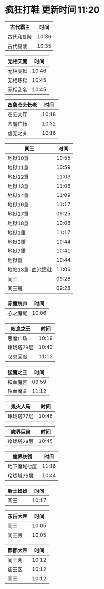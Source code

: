 # 疯狂打鞋 更新时间 11:20

| 古代霸主   | 时间    |
|--------|-------|
| 古代和皇陵 | 10:36 |
| 古代皇陵 | 10:35 |

| 无相天魔   | 时间    |
|--------|-------|
| 无相类狱 | 10:46 |
| 无相炼狱 | 10:45 |
| 无相乱名 | 10:45 |

| 四象苍茫长老   | 时间    |
|--------|-------|
| 苍茫大厅 | 10:18 |
| 恶魔广场 | 10:32 |
| 虚无之关 | 10:16 |

| 间王   | 时间    |
|--------|-------|
| 地狱10重 | 10:55 |
| 地狱11重 | 10:59 |
| 地狱12重 | 11:03 |
| 地狱13重 | 11:06 |
| 地狱14重 | 11:09 |
| 地狱16重 | 11:17 |
| 地狱17重 | 09:25 |
| 地狱18重 | 10:08 |
| 地狱1重 | 11:17 |
| 地狱3重 | 10:44 |
| 地狱7重 | 10:41 |
| 地狱重 | 10:44 |
| 地站13重-血池适就 | 11:06 |
| 间王 | 09:28 |
| 间王兢 | 09:28 |

| 赤魔统帅   | 时间    |
|--------|-------|
| 心之魔域 | 10:06 |

| 叹息之王   | 时间    |
|--------|-------|
| 恶魔广场 | 10:19 |
| 玲珑塔79层 | 10:43 |
| 叹息回廊 | 11:12 |

| 猛魔之王   | 时间    |
|--------|-------|
| 铁血魔宫 | 09:59 |
| 铁血魔言 | 11:12 |

| 鬼火人马   | 时间    |
|--------|-------|
| 玲珑塔77层 | 10:46 |

| 魔界巨兽   | 时间    |
|--------|-------|
| 玲珑塔76层 | 10:45 |

| 魔界统领   | 时间    |
|--------|-------|
| 地下魔域七层 | 11:16 |
| 玲珑塔75层 | 10:44 |

| 后土娘娘   | 时间    |
|--------|-------|
| 阎王 | 10:17 |

| 东岳大帝   | 时间    |
|--------|-------|
| 阎王 | 10:05 |
| 阎王殿 | 10:05 |

| 酆都大帝   | 时间    |
|--------|-------|
| 间王网 | 10:12 |
| 疝王区 | 10:12 |
| 阎王 | 10:12 |